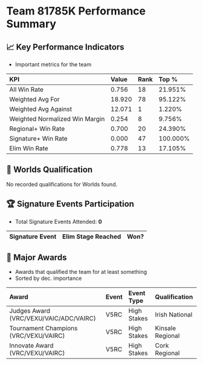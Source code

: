 # Team 81785K Performance Summary

## 📈 Key Performance Indicators
- Important metrics for the team

| KPI | Value | Rank | Top % |
|:---|:-----|:----|:-----|
| All Win Rate | 0.756 | 18 | 21.951% |
| Weighted Avg For | 18.920 | 78 | 95.122% |
| Weighted Avg Against | 12.071 | 1 | 1.220% |
| Weighted Normalized Win Margin | 0.254 | 8 | 9.756% |
| Regional+ Win Rate | 0.700 | 20 | 24.390% |
| Signature+ Win Rate | 0.000 | 47 | 100.000% |
| Elim Win Rate | 0.778 | 13 | 17.105% |


## 🎯 Worlds Qualification
No recorded qualifications for Worlds found.

## 🏆 Signature Events Participation
- Total Signature Events Attended: **0**

| Signature Event | Elim Stage Reached | Won? |
|:----------------|:-------------------|:----|


## 🥇 Major Awards
- Awards that qualified the team for at least something
- Sorted by dec. importance

| Award | Event | Event Type | Qualification |
|:------|:------|:-----------|:--------------|
| Judges Award (VRC/VEXU/VAIC/ADC/VAIRC) | V5RC | High Stakes | Irish National | (MS/HS): Organised by Dell Technologies & MTU Cork & RECF | Regional | nan |
| Tournament Champions (VRC/VEXU/VAIRC) | V5RC | High Stakes | Kinsale Regional | (HS Only): Organised by Kinsale Community School | Other | RE-V5RC-25-9558 |
| Innovate Award (VRC/VEXU/VAIRC) | V5RC | High Stakes | Cork Regional | (HS Only): Organised by Dell Technologies & MTU Cork. | Other | nan |

